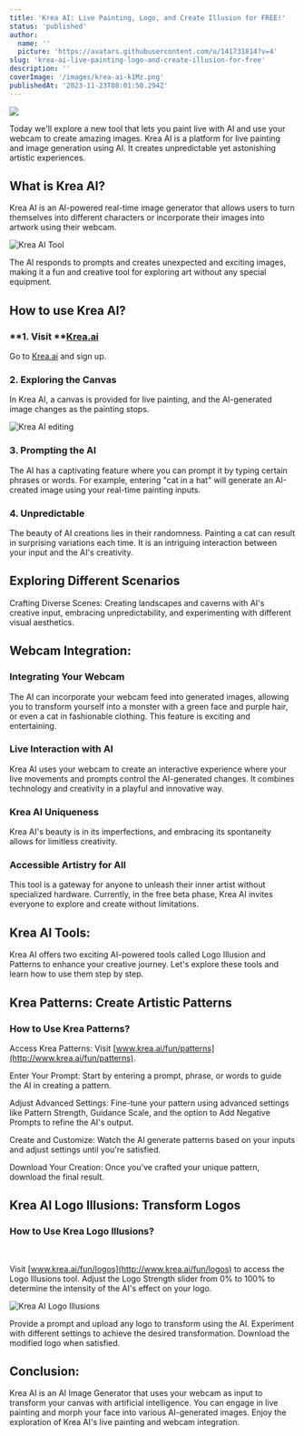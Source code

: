 ```yaml
---
title: 'Krea AI: Live Painting, Logo, and Create Illusion for FREE!'
status: 'published'
author:
  name: ''
  picture: 'https://avatars.githubusercontent.com/u/141731814?v=4'
slug: 'krea-ai-live-painting-logo-and-create-illusion-for-free'
description: ''
coverImage: '/images/krea-ai-k1Mz.png'
publishedAt: '2023-11-23T08:01:50.294Z'
---
```


![](/images/krea-ai-E2MT.png)

Today we'll explore a new tool that lets you paint live with AI and use your webcam to create amazing images. Krea AI is a platform for live painting and image generation using AI. It creates unpredictable yet astonishing artistic experiences.

## **What is Krea AI?**

Krea AI is an AI-powered real-time image generator that allows users to turn themselves into different characters or incorporate their images into artwork using their webcam.

![Krea AI Tool](https://dragganaitool.com/wp-content/uploads/2023/11/Krea-AI-Tool-1.png)

The AI responds to prompts and creates unexpected and exciting images, making it a fun and creative tool for exploring art without any special equipment.

## **How to use Krea AI?**

### \*\*1. Visit \*\*[**Krea.ai**](http://Krea.ai)

Go to [Krea.ai](http://Krea.ai) and sign up.

### **2\. Exploring the Canvas**

In Krea AI, a canvas is provided for live painting, and the AI-generated image changes as the painting stops.

![Krea AI editing](https://dragganaitool.com/wp-content/uploads/2023/11/image-102-1024x402.png)

### **3\. Prompting the AI**

The AI has a captivating feature where you can prompt it by typing certain phrases or words. For example, entering "cat in a hat" will generate an AI-created image using your real-time painting inputs.

### **4\. Unpredictable**

The beauty of AI creations lies in their randomness. Painting a cat can result in surprising variations each time. It is an intriguing interaction between your input and the AI's creativity.

## **Exploring Different Scenarios**

Crafting Diverse Scenes: Creating landscapes and caverns with AI's creative input, embracing unpredictability, and experimenting with different visual aesthetics.

## **Webcam Integration:**

### **Integrating Your Webcam**

The AI can incorporate your webcam feed into generated images, allowing you to transform yourself into a monster with a green face and purple hair, or even a cat in fashionable clothing. This feature is exciting and entertaining.

### **Live Interaction with AI**

Krea AI uses your webcam to create an interactive experience where your live movements and prompts control the AI-generated changes. It combines technology and creativity in a playful and innovative way.

### **Krea AI Uniqueness**

Krea AI's beauty is in its imperfections, and embracing its spontaneity allows for limitless creativity.

### **Accessible Artistry for All**

This tool is a gateway for anyone to unleash their inner artist without specialized hardware. Currently, in the free beta phase, Krea AI invites everyone to explore and create without limitations.

## **Krea AI Tools:**

Krea AI offers two exciting AI-powered tools called Logo Illusion and Patterns to enhance your creative journey. Let's explore these tools and learn how to use them step by step.

## **Krea Patterns: Create Artistic Patterns**

### **How to Use Krea Patterns?**

Access Krea Patterns: Visit [www.krea.ai/fun/patterns](http://www.krea.ai/fun/patterns).

Enter Your Prompt: Start by entering a prompt, phrase, or words to guide the AI in creating a pattern.

Adjust Advanced Settings: Fine-tune your pattern using advanced settings like Pattern Strength, Guidance Scale, and the option to Add Negative Prompts to refine the AI's output.

Create and Customize: Watch the AI generate patterns based on your inputs and adjust settings until you're satisfied.

Download Your Creation: Once you've crafted your unique pattern, download the final result.

## **Krea AI Logo Illusions: Transform Logos**

### **How to Use Krea Logo Illusions?**

<br>

Visit [www.krea.ai/fun/logos](http://www.krea.ai/fun/logos) to access the Logo Illusions tool. Adjust the Logo Strength slider from 0% to 100% to determine the intensity of the AI's effect on your logo.

![Krea AI Logo Illusions](https://dragganaitool.com/wp-content/uploads/2023/11/image-103.png)

Provide a prompt and upload any logo to transform using the AI. Experiment with different settings to achieve the desired transformation. Download the modified logo when satisfied.

## **Conclusion:**

Krea AI is an AI Image Generator that uses your webcam as input to transform your canvas with artificial intelligence. You can engage in live painting and morph your face into various AI-generated images. Enjoy the exploration of Krea AI's live painting and webcam integration.

